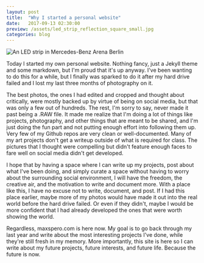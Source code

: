 ```yaml
---
layout: post
title:  "Why I started a personal website"
date:   2017-09-13 02:30:00
preview: /assets/led_strip_reflection_square_small.jpg
categories: blog
---
```


![An LED strip in Mercedes-Benz Arena Berlin]({{site.base_url}}/assets/led_strip_reflection_wide_crop.jpg)

Today I started my own personal website. Nothing fancy, just a Jekyll theme and some markdown, but I'm proud that it's up anyway. I've been wanting to do this for a while, but I finally was sparked to do it after my hard drive failed and I lost my last three months of photography on it. 

The best photos, the ones I had edited and cropped and thought about critically, were mostly backed up by virtue of being on social media, but that was only a few out of hundreds. The rest, I'm sorry to say, never made it past being a .RAW file. It made me realize that I'm doing a lot of things like projects, photography, and other things that are meant to be shared, and I'm just doing the fun part and not putting enough effort into following them up. Very few of my Github repos are very clean or well-documented. Many of my art projects don't get a writeup outside of what is required for class. The pictures that I thought were compelling but didn't feature enough faces to fare well on social media didn't get developed. 

I hope that by having a space where I can write up my projects, post about what I've been doing, and simply curate a space without having to worry about the surrounding social environment, I will have the freedom, the creative air, and the motivation to write and document more. With a place like this, I have no excuse not to write, document, and post. If I had this place earlier, maybe more of my photos would have made it out into the real world before the hard drive failed. Or even if they didn't, maybe I would be more confident that I had already developed the ones that were worth showing the world. 

Regardless, maxspero.com is here now. My goal is to go back through my last year and write about the most interesting projects I've done, while they're still fresh in my memory. More importantly, this site is here so I can write about my future projects, future interests, and future life. Because the future is now.
